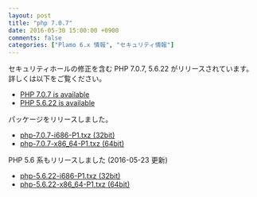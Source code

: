 ```yaml
---
layout: post
title: "php 7.0.7"
date: 2016-05-30 15:00:00 +0900
comments: false
categories: ["Plamo 6.x 情報", "セキュリティ情報"]
---
```

セキュリティホールの修正を含む PHP 7.0.7, 5.6.22 がリリースされています。詳しくは以下をご覧ください。

* [PHP 7.0.7 is available](http://jp2.php.net/archive/2016.php#id2016-05-26-1)
* [PHP 5.6.22 is available](http://jp2.php.net/archive/2016.php#id2016-05-26-3)

パッケージをリリースしました。

* [php-7.0.7-i686-P1.txz (32bit)](ftp://plamo.linet.gr.jp/pub/Plamo-6.x/x86/plamo/05_ext/network2.txz/php-7.0.7-i686-P1.txz)
* [php-7.0.7-x86_64-P1.txz (64bit)](ftp://plamo.linet.gr.jp/pub/Plamo-6.x/x86_64/plamo/05_ext/network2.txz/php-7.0.7-x86_64-P1.txz)

PHP 5.6 系もリリースしました (2016-05-23 更新)

* [php-5.6.22-i686-P1.txz (32bit)](ftp://plamo.linet.gr.jp/pub/Plamo-6.x/x86/contrib/Network/php-5.6.22-i686-P1.txz)
* [php-5.6.22-x86_64-P1.txz (64bit)](ftp://plamo.linet.gr.jp/pub/Plamo-6.x/x86_64/contrib/Network/php-5.6.22-x86_64-P1.txz)
